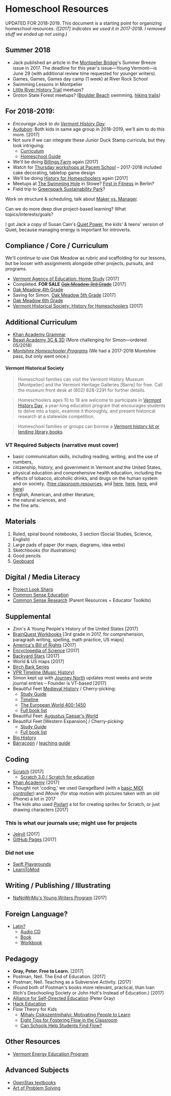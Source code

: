 # Homeschool Resources

UPDATED FOR 2018-2019. This document is a starting point for organizing homeschool resources. *([2017] indicates we used it in 2017-2018. I removed stuff we ended up not using.)*

## Summer 2018

* Jack published an article in the [Montpelier Bridge](http://www.montpelierbridge.com/)'s Summer Breeze issue in 2017. The deadline for this year's issue—Young Vermont—is June 29 (with additional review time requested for younger writers).
* Games, Games, Games day camp (1 week) at River Rock School
* Swimming Lessons in Montpelier
* [Little River History Trail](https://www.vtstateparks.com/assets/pdf/little-river-trails.pdf) meetups?
* Groton State Forest meetups? ([Boulder Beach](https://vtstateparks.com/boulder.html) swimming, [hiking trails](https://www.vtstateparks.com/assets/pdf/groton_trails.pdf))

## For 2018-2019:

* *Encourage Jack to do [Vermont History Day](http://vermonthistory.org/educate/vermont-history-day).*
* [Audubon](http://vt.audubon.org/programs/homeschool-programs): Both kids in same age group in 2018-2019, we'll aim to do this more. [2017]
* Not sure if we can integrate these Junior Duck Stamp curricula, but they look intriguing:
  * [Curriculum](https://www.fws.gov/birds/education/junior-duck-stamp-conservation-program/conservation-education-curriculum.php)
  * [Homeschool Guide](https://www.fws.gov/migratorybirds/pdf/education/JuniorDuckStamp-HomeschoolGuide.pdf)
* We'll be doing [Billings Farm](https://billingsfarm.org/education/homeschooler-days/) again [2017]
* Watch for [Thursday workshops at Pacem School](http://pacemschool.org/beyond-academics/thursday-workshops/) &ndash; 2017-2018 included cake decorating, tabletop game design
* We'll be doing [History for Homeschoolers](http://vermonthistory.org/educate/homeschool) again [2017]
* Meetups at [The Swimming Hole](https://theswimmingholestowe.com/) in Stowe? [First in Fitness](http://www.firstinfitness.com/pool-schedule) in Berlin?
* Field trip to [Greenspark Sustainability Park](http://greensparkvt.com/)?

Work on structure & scheduling, talk about [Maker vs. Manager](http://www.paulgraham.com/makersschedule.html).

Can we do more deep dive project-based learning? What topics/interests/goals?

I got Jack a copy of Susan Cain's [Quiet Power](https://www.bearpondbooks.com/book/9780803740600), the kids' & teens' version of Quiet, because managing energy is important for introverts.

## Compliance / Core / Curriculum

We'll continue to use Oak Meadow as rubric and scaffolding for our lessons, but be looser with assignments alongside other projects, pursuits, and programs.

* [Vermont Agency of Education: Home Study](http://education.vermont.gov/vermont-schools/school-operations/home-study) [2017]
* Completed. **FOR SALE** ~~[Oak Meadow 3rd Grade](http://www.oakmeadowbookstore.com/Third-Grade-c149/)~~ [2017]
* [Oak Meadow 4th Grade](http://www.oakmeadowbookstore.com/Fourth-Grade-c150/)
* Saving for Simon. [Oak Meadow 5th Grade](http://www.oakmeadowbookstore.com/Fifth-Grade-c151/) [2017]
* [Oak Meadow 6th Grade](http://www.oakmeadowbookstore.com/Sixth-Grade-c152/)
* [Vermont Historical Society: History for Homeschoolers](http://vermonthistory.org/educate/homeschool) [2017]

## Additional Curriculum

* [Khan Academy Grammar](https://www.khanacademy.org/humanities/grammar)
* [Beast Academy 3C & 3D](https://beastacademy.com/books/3C) (More challenging for Simon—ordered 05/2018)
* *[Montshire Homeschooler Programs](https://www.montshire.org/programs/list/category/homeschooler-programs)* (We had a 2017-2018 Montshire pass, but only went once.)

#### Vermont Historical Society

> Homeschool families can visit the Vermont History Museum [Montpelier] and the Vermont Heritage Galleries [Barre] for free. Call the museum front desk at (802) 828-2291 for further details.

> Homeschoolers ages 10 to 18 are welcome to participate in [Vermont History Day](http://vermonthistory.org/educate/vermont-history-day), a year-long education program that encourages students to delve into a topic, examine it thoroughly, and present historical research at a statewide competition.

> Homeschool families or groups can borrow a [Vermont history kit or lending library books](http://vermonthistory.org/educate/in-your-classroom).

### VT Required Subjects (narrative must cover)

* basic communication skills, including reading, writing, and the use of numbers,
* citizenship, history, and government in Vermont and the United States,
* physical education and comprehensive health education, including the effects of tobacco, alcoholic drinks, and drugs on the human system and on society, ([free classroom resources](https://teens.drugabuse.gov/teachers), and [here](https://teens.drugabuse.gov/national-drug-alcohol-facts-week/order-free-materials), [here](http://headsup.scholastic.com/teachers/collections/compilations-past-issues#annualcompilations), [here](http://headsup.scholastic.com/teachers/collections/student-activities-and-printable-worksheets), and [here](http://headsup.scholastic.com/sites/default/files/block/images/NIDA7_worksheet3.pdf))
* English, American, and other literature,
* the natural sciences, and
* the fine arts.

## Materials

1. Ruled, spiral bound notebooks, 3 section (Social Studies, Science, English)
2. Large pads of paper (for maps, diagrams, idea webs)
3. Sketchbooks (for illustrations)
4. Good pencils
5. [Geoboard](https://www.amazon.com/Learning-Resources-LER1512-Two-Sided-Geoboard/dp/B000XP1Z1A/ref=sr_1_3?ie=UTF8&qid=1526828265&sr=8-3&keywords=geoboard)

## Digital / Media Literacy

* [Project Look Sharp](https://www.projectlooksharp.org/?action=kits)
* [Common Sense Education](https://www.commonsense.org/education/)
* [Common Sense Research](https://www.commonsensemedia.org/research/news-and-americas-kids) (Parent Resources + Educator Toolkits)

## Supplemental

* Zinn's A Young People's History of the United States [2017]
* [BrainQuest Workbooks](https://www.amazon.com/Brain-Quest-Workbook-Grade-4/dp/0761150188/ref=sr_1_cc_1?s=aps&ie=UTF8&qid=1526864186&sr=1-1-catcorr&keywords=brainquest+grade+4) [3rd grade in 2017, for comprehension, paragraph writing, spelling, math practice, US maps]
* [America's Bill of Rights](http://www.bearpondbooks.com/book/9780062352309) [2017]
* [Encyclopedia of Science](http://www.bearpondbooks.com/book/9780756622206) [2017]
* [Backyard Stars](http://www.bearpondbooks.com/book/9781570541728) [2017]
* World & US maps [2017]
* [Birch Bark Series](https://www.amazon.com/Birchbark-House-Louise-Erdrich/dp/0786814543)
* [VPR Timeline (Music History)](http://digital.vpr.net/programs/timeline#stream/0)
* Simon kept up with [Journey North](http://journeynorth.org) updates most weeks and wrote journal entries – Founder is VT-based [2017]
* Beautiful Feet [Medieval History](http://bfbooks.com/Medieval-History-Intermediate-Pack) / Cherry-picking:
  * [Study Guide](http://bfbooks.com/Medieval-Intermediate-Study-Guide?sc=17&category=847)
  * [Timeline](http://bfbooks.com/Medieval-History-Timeline)
  * [The European World 400-1450](http://bfbooks.com/The-European-World-400-1450)
  * [Full book list](http://bfbooks.com/Medieval-History-Intermediate-Pack)
* Beautiful Feet: [Augustus Caesar's World](http://bfbooks.com/Augustus-Caesars-World?sc=17&category=8)
* Beautiful Feet [Western Expansion] / Cherry-picking:
  * [Study Guide](http://bfbooks.com/Western-Expansion-Study-Guide)
  * [Full book list](http://bfbooks.com/Western-Expansion-of-the-US-Pack)
* [Big History](https://www.bighistoryproject.com/chapters/1#intro)
* [Barracoon](https://www.harpercollins.com/9780062748201/barracoon/) / [teaching guide](https://b0f646cfbd7462424f7a-f9758a43fb7c33cc8adda0fd36101899.ssl.cf2.rackcdn.com/teaching-guides/TG-9780062748201.pdf)

## Coding

* [Scratch](http://scratch.mit.edu) [2017]
  * [Scratch 3.0 / Scratch for education](https://ww2.kqed.org/mindshift/2017/07/17/mits-scratch-program-is-evolving-for-greater-more-mobile-creativity/)
* [Khan Academy](https://www.khanacademy.org/) [2017]
* Thought not 'coding,' we used GarageBand (with a [basic MIDI controller](https://www.amazon.com/Korg-MICROKEY25-microKEY-MIDI-Keyboard/dp/B007VQIBB6)) and iMovie (for stop motion with pictures taken with an old iPhone) a lot in 2017
* The kids also used [Pixilart](https://www.pixilart.com/draw) a lot for creating sprites for Scratch, or just drawing characters [2017]

### This is what our journals use; might use for projects

* [Jekyll](http://jekyllrb.com) [2017]
* [GitHub Pages](https://pages.github.com/) [2017]

### Did not use

* [Swift Playgrounds](https://www.apple.com/swift/playgrounds/)
* [LearnToMod](https://www.learntomod.com/)

## Writing / Publishing / Illustrating

* [NaNoWriMo's Young Writers Program](https://ywp.nanowrimo.org/pages/writer-resources) [2017]

## Foreign Language?

* [Latin?](https://oakmeadow.com/news/courses/latin-i/)
  * [Audio CD](https://www.amazon.com/North-American-Cambridge-Latin-Course/dp/0521005027/ref=sr_1_1?ie=UTF8&qid=1526782388&sr=8-1&keywords=Cambridge+Latin+Course%3A+Unit+1+audio+cd)
  * [Book](https://www.amazon.com/Cambridge-Latin-Course-North-American/dp/0521004349)
  * [Workbook](https://www.amazon.com/Cambridge-Latin-Course-North-American/dp/0521004349)

## Pedagogy

* **Gray, Peter. Free to Learn.** [2017]
* Postman, Neil. The End of Education. [2017]
* Postman, Neil. Teaching as a Subversive Activity. [2017]
* (Found both of Postman's books more relevant, practical, than Ivan Illich's Deschooling Society or John Holt's Instead of Education.) [2017]
* [Alliance for Self-Directed Education](https://www.self-directed.org/) (Peter Gray)
* [Hack Education](http://hackeducation.com/)
* Flow Theory for Kids
  * [Mihaly Csikszentmihalyi: Motivating People to Learn](https://www.edutopia.org/mihaly-csikszentmihalyi-motivating-people-learn)
  * [Eight Tips for Fostering Flow in the Classroom](https://greatergood.berkeley.edu/article/item/eight_tips_for_fostering_flow_in_the_classroom)
  * [Can Schools Help Students Find Flow?](https://greatergood.berkeley.edu/article/item/can_schools_help_students_find_flow)

## Other Resources

* [Vermont Energy Education Program](http://veep.org/veep-programs/veep-curricula/)

## Advanced Subjects

* [OpenStax textbooks](https://openstax.org/subjects)
* [Art of Problem Solving](https://artofproblemsolving.com/)
